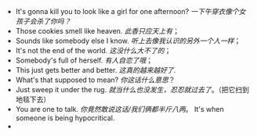 + It's gonna kill you to look like a girl for one afternoon? *一下午穿衣像个女孩子会杀了你吗？*
+ Those cookies smell like heaven.	*此香只应天上有*；
+ Sounds like somebody else I know. *听上去像我认识的另外一个人一样*；
+  It's not the end of the world. *这没什么大不了的*；
+  Somebody's full of herself. *有人自恋了哦*；
+  This just gets better and better.  *这真的越来越好了*.
+  What's that supposed to mean? *你这话什么意思*？
+  Just sweep it under the rug. *就当什么也没发生，忍忍就过去了*。（把它扫到地毯下去）
+ You are one to talk. *你竟然敢说这话/我们俩都半斤八两*。 
	It's when someone is being hypocritical.
+ 